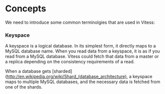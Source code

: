 # Concepts
We need to introduce some common terminolgies that are used in Vitess:
### Keyspace
A keyspace is a logical database.
In its simplest form, it directly maps to a MySQL database name.
When you read data from a keyspace, it is as if you read from a MySQL database.
Vitess could fetch that data from a master or a replica depending
on the consistency requirements of a read.

When a database gets [sharded](http://en.wikipedia.org/wiki/Shard_(database_architecture),
a keyspace maps to multiple MySQL databases,
and the necessary data is fetched from one of the shards.
